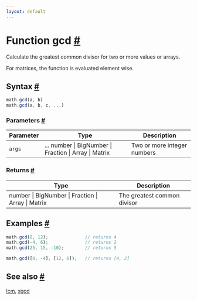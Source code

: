 ```yaml
---
layout: default
---
```


<h1 id="function-gcd">Function gcd <a href="#function-gcd" title="Permalink">#</a></h1>

Calculate the greatest common divisor for two or more values or arrays.

For matrices, the function is evaluated element wise.


<h2 id="syntax">Syntax <a href="#syntax" title="Permalink">#</a></h2>

```js
math.gcd(a, b)
math.gcd(a, b, c, ...)
```

<h3 id="parameters">Parameters <a href="#parameters" title="Permalink">#</a></h3>

Parameter | Type | Description
--------- | ---- | -----------
`args` | ... number &#124; BigNumber &#124; Fraction &#124; Array &#124; Matrix | Two or more integer numbers

<h3 id="returns">Returns <a href="#returns" title="Permalink">#</a></h3>

Type | Description
---- | -----------
number &#124; BigNumber &#124; Fraction &#124; Array &#124; Matrix | The greatest common divisor


<h2 id="examples">Examples <a href="#examples" title="Permalink">#</a></h2>

```js
math.gcd(8, 12);              // returns 4
math.gcd(-4, 6);              // returns 2
math.gcd(25, 15, -10);        // returns 5

math.gcd([8, -4], [12, 6]);   // returns [4, 2]
```


<h2 id="see-also">See also <a href="#see-also" title="Permalink">#</a></h2>

[lcm](lcm.html),
[xgcd](xgcd.html)


<!-- Note: This file is automatically generated from source code comments. Changes made in this file will be overridden. -->
